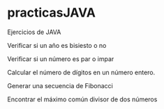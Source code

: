 # practicasJAVA
Ejercicios de JAVA

Verificar si un año es bisiesto o no

Verificar si un número es par o impar

Calcular el número de dígitos en un número entero.

Generar una secuencia de Fibonacci

Encontrar el máximo común divisor de dos números
